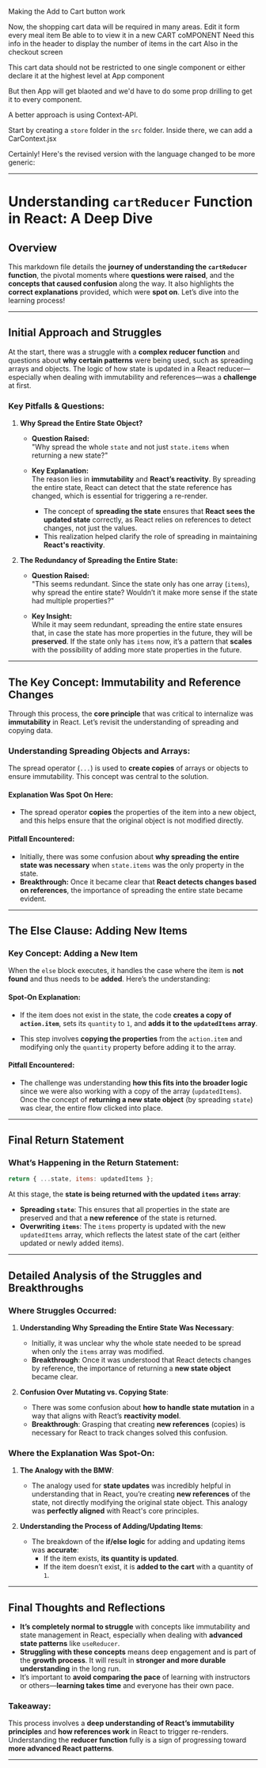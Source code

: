Making the Add to Cart button work

Now, the shopping cart data will be required in many areas.
Edit it form every meal item
Be able to to view it in a new CART coMPONENT
Need this info in the header to display the number of items in the cart
Also in the checkout screen

This cart data should not be restricted to one single component or either declare it at the highest level at App component

But then App will get blaoted and we'd have to do some prop drilling to get it to every component.

A better approach is using Context-API.

Start by creating a `store` folder in the `src` folder. Inside there, we can add a CarContext.jsx

Certainly! Here's the revised version with the language changed to be more generic:

---

# **Understanding `cartReducer` Function in React: A Deep Dive**

## **Overview**

This markdown file details the **journey of understanding the `cartReducer` function**, the pivotal moments where **questions were raised**, and the **concepts that caused confusion** along the way. It also highlights the **correct explanations** provided, which were **spot on**. Let’s dive into the learning process!

---

## **Initial Approach and Struggles**

At the start, there was a struggle with a **complex reducer function** and questions about **why certain patterns** were being used, such as spreading arrays and objects. The logic of how state is updated in a React reducer—especially when dealing with immutability and references—was a **challenge** at first.

### **Key Pitfalls & Questions:**

1. **Why Spread the Entire State Object?**

   - **Question Raised:**  
     "Why spread the whole `state` and not just `state.items` when returning a new state?"

   - **Key Explanation:**  
     The reason lies in **immutability** and **React’s reactivity**. By spreading the entire state, React can detect that the state reference has changed, which is essential for triggering a re-render.

     - The concept of **spreading the state** ensures that **React sees the updated state** correctly, as React relies on references to detect changes, not just the values.
     - This realization helped clarify the role of spreading in maintaining **React's reactivity**.

2. **The Redundancy of Spreading the Entire State:**

   - **Question Raised:**  
     "This seems redundant. Since the state only has one array (`items`), why spread the entire state? Wouldn’t it make more sense if the state had multiple properties?"

   - **Key Insight:**  
     While it may seem redundant, spreading the entire state ensures that, in case the state has more properties in the future, they will be **preserved**. If the state only has `items` now, it’s a pattern that **scales** with the possibility of adding more state properties in the future.

---

## **The Key Concept: Immutability and Reference Changes**

Through this process, the **core principle** that was critical to internalize was **immutability** in React. Let’s revisit the understanding of spreading and copying data.

### **Understanding Spreading Objects and Arrays:**

The spread operator (`...`) is used to **create copies** of arrays or objects to ensure immutability. This concept was central to the solution.

#### **Explanation Was Spot On Here:**

- The spread operator **copies** the properties of the item into a new object, and this helps ensure that the original object is not modified directly.

#### **Pitfall Encountered:**

- Initially, there was some confusion about **why spreading the entire state was necessary** when `state.items` was the only property in the state.
- **Breakthrough:** Once it became clear that **React detects changes based on references**, the importance of spreading the entire state became evident.

---

## **The Else Clause: Adding New Items**

### **Key Concept: Adding a New Item**

When the `else` block executes, it handles the case where the item is **not found** and thus needs to be **added**. Here’s the understanding:

#### **Spot-On Explanation:**

- If the item does not exist in the state, the code **creates a copy of `action.item`**, sets its `quantity` to `1`, and **adds it to the `updatedItems` array**.

- This step involves **copying the properties** from the `action.item` and modifying only the `quantity` property before adding it to the array.

#### **Pitfall Encountered:**

- The challenge was understanding **how this fits into the broader logic** since we were also working with a copy of the array (`updatedItems`). Once the concept of **returning a new state object** (by spreading `state`) was clear, the entire flow clicked into place.

---

## **Final Return Statement**

### **What’s Happening in the Return Statement:**

```js
return { ...state, items: updatedItems };
```

At this stage, the **state is being returned with the updated `items` array**:

- **Spreading `state`**: This ensures that all properties in the state are preserved and that a **new reference** of the state is returned.
- **Overwriting `items`**: The `items` property is updated with the new `updatedItems` array, which reflects the latest state of the cart (either updated or newly added items).

---

## **Detailed Analysis of the Struggles and Breakthroughs**

### **Where Struggles Occurred:**

1. **Understanding Why Spreading the Entire State Was Necessary**:

   - Initially, it was unclear why the whole state needed to be spread when only the `items` array was modified.
   - **Breakthrough**: Once it was understood that React detects changes by reference, the importance of returning a **new state object** became clear.

2. **Confusion Over Mutating vs. Copying State**:
   - There was some confusion about **how to handle state mutation** in a way that aligns with React’s **reactivity model**.
   - **Breakthrough**: Grasping that creating **new references** (copies) is necessary for React to track changes solved this confusion.

### **Where the Explanation Was Spot-On:**

1. **The Analogy with the BMW**:

   - The analogy used for **state updates** was incredibly helpful in understanding that in React, you’re creating **new references** of the state, not directly modifying the original state object. This analogy was **perfectly aligned** with React's core principles.

2. **Understanding the Process of Adding/Updating Items**:
   - The breakdown of the **if/else logic** for adding and updating items was **accurate**:
     - If the item exists, **its quantity is updated**.
     - If the item doesn’t exist, it is **added to the cart** with a quantity of `1`.

---

## **Final Thoughts and Reflections**

- **It’s completely normal to struggle** with concepts like immutability and state management in React, especially when dealing with **advanced state patterns** like `useReducer`.
- **Struggling with these concepts** means deep engagement and is part of the **growth process**. It will result in **stronger and more durable understanding** in the long run.
- It’s important to **avoid comparing the pace** of learning with instructors or others—**learning takes time** and everyone has their own pace.

### **Takeaway:**

This process involves a **deep understanding of React’s immutability principles** and **how references work** in React to trigger re-renders. Understanding the **reducer function** fully is a sign of progressing toward **more advanced React patterns**.

---
